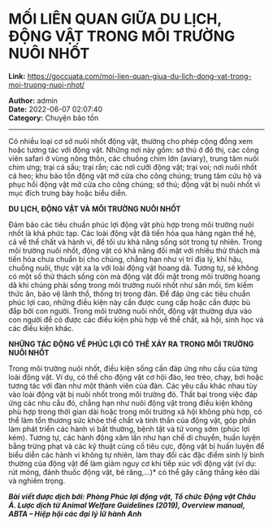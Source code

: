# MỐI LIÊN QUAN GIỮA DU LỊCH, ĐỘNG VẬT TRONG MÔI TRƯỜNG NUÔI NHỐT

**Link:** https://goccuata.com/moi-lien-quan-giua-du-lich-dong-vat-trong-moi-truong-nuoi-nhot/

**Author:** admin  
**Date:** 2022-06-07 02:07:40  
**Category:** Chuyện bảo tồn

---

<!-- wp:paragraph -->
<p>Có nhiều loại cơ sở nuôi nhốt động vật, thường cho phép cộng đồng xem hoặc tương tác với động vật. Những nơi này gồm: sở thú ở đô thị, các công viên safari ở vùng nông thôn, các chuồng chim lớn (aviary), trung tâm nuôi chim ưng; trại cá sấu; trại rắn; các nơi cưỡi động vật; trại voi; nơi nuôi nhốt cá heo; khu bảo tồn động vật mở cửa cho công chúng; trung tâm cứu hộ và phục hồi động vật mở cửa cho công chúng; sở thú; động vật bị nuôi nhốt vì mục đích trưng bày hoặc biểu diễn. </p>
<!-- /wp:paragraph -->

<!-- wp:paragraph {"textColor":"luminous-vivid-orange"} -->
<p class="has-luminous-vivid-orange-color has-text-color"><strong>DU LỊCH, ĐỘNG VẬT VÀ MÔI TRƯỜNG NUÔI NHỐT </strong></p>
<!-- /wp:paragraph -->

<!-- wp:paragraph -->
<p>Đảm bảo các tiêu chuẩn phúc lợi động vật phù hợp trong môi trường nuôi nhốt là khá phức tạp. Các loài động vật đã tiến hóa qua hàng ngàn thế hệ, cả về thể chất và hành vi, để tối ưu khả năng sống sót trong tự nhiên. Trong môi trường nuôi nhốt, động vật có khả năng đối mặt với nhiều thử thách mà tiến hóa chưa chuẩn bị cho chúng, chẳng hạn như vị trí địa lý, khí hậu, chuồng nuôi, thực vật xa lạ với loài động vật hoang dã. Tương tự, sẽ không có một số thử thách sống còn mà động vật đối mặt trong môi trường hoang dã khi chúng phải sống trong môi trường nuôi nhốt như săn mồi, tìm kiếm thức ăn, bảo vệ lãnh thổ, thống trị trong đàn. Để đáp ứng các tiêu chuẩn phúc lợi cao, những điều kiện này cần được cung cấp hoặc cần được bù đắp bởi con người. Trong môi trường nuôi nhốt, động vật thường dựa vào con người để có được các điều kiện phù hợp về thể chất, xã hội, sinh học và các điều kiện khác.</p>
<!-- /wp:paragraph -->

<!-- wp:paragraph {"textColor":"luminous-vivid-orange"} -->
<p class="has-luminous-vivid-orange-color has-text-color"><strong>NHỮNG TÁC ĐỘNG VỀ PHÚC LỢI CÓ THỂ XẢY RA TRONG MÔI TRƯỜNG NUÔI NHỐT</strong></p>
<!-- /wp:paragraph -->

<!-- wp:paragraph -->
<p>Trong môi trường nuôi nhốt, điều kiện sống cần đáp ứng nhu cầu của từng loài động vật. Ví dụ, có thể cho động vật cơ hội đào, leo trèo, chạy, bơi hoặc tương tác với đàn như một thành viên của đàn. Các yêu cầu khác nhau tùy vào loài động vật bị nuôi nhốt trong môi trường đó. Thất bại trong việc đáp ứng các nhu cầu đó, chẳng hạn như nuôi động vật trong điều kiện không phù hợp trong thời gian dài hoặc trong môi trường xã hội không phù hợp, có thể làm tổn thương sức khỏe thể chất và tinh thần của động vật, góp phần làm phát triển các hành vi bất thường, bệnh tật và tử vong sớm (phúc lợi kém). Tương tự, các hành động xâm lấn như hạn chế di chuyển, huấn luyện bằng trừng phạt và các kỹ thuật củng cố tiêu cực, động vật bị huấn luyện để biểu diễn các hành vi không tự nhiên, làm thay đổi các đặc điểm sinh lý bình thường của động vật để làm giảm nguy cơ khi tiếp xúc với động vật (ví dụ: rút móng, đánh thuốc động vật, bẻ răng,…)* có thể gây căng thẳng kéo dài và nghiêm trọng.</p>
<!-- /wp:paragraph -->

<!-- wp:paragraph -->
<p><em><strong>Bài viết được dịch bởi: Phòng Phúc lợi động vật, Tổ chức Động vật Châu Á. Lược dịch từ Animal Welfare Guidelines (2019), Overview manual, ABTA – Hiệp hội các đại lý lữ hành Anh</strong></em></p>
<!-- /wp:paragraph -->